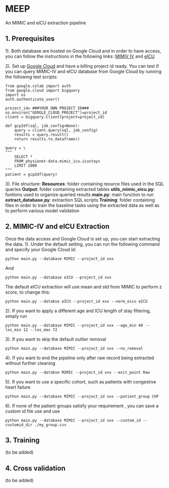 # MEEP
An MIMIC and eICU extraction pipeline

## 1. Prerequisites 
1).  Both database are hosted on Google Cloud and in order to have access, you can follow the instructions in the following links:  [MIMIV IV](https://physionet.org/content/mimiciv/1.0/) and [eICU](https://eicu-crd.mit.edu/about/eicu/)

2). Set up [Google Cloud](https://cloud.google.com/run/docs/setup) and have a billing project id ready. You can test if you can query MIMIC-IV and eICU database from Google Cloud by running the following test scripts:

    from google.colab import auth
    from google.cloud import bigquery
    import os
    auth.authenticate_user()

    project_id= ###YOUR OWN PROJECT ID###
    os.environ["GOOGLE_CLOUD_PROJECT"]=project_id
    client = bigquery.Client(project=project_id)

    def gcp2df(sql, job_config=None):
	    query = client.query(sql, job_config)
	    results = query.result()
	    return results.to_dataframe() 	
	    
    query = \ 	
    """ 		
        SELECT * 		
        FROM physionet-data.mimic_icu.icustays 		
        LIMIT 1000
    """
    patient = gcp2df(query)

3). File structure:
	 **Resources**: folder containing reource files used in the SQL queries
	 **Output**: folder containing extracted tables
     **utils_mimic_eicu.py**: funtions used to organize queried results 
     **main.py**: main function to run
     **extract_database.py**: extraction SQL scripts
     **Training**: folder containing files in order to train the baseline tasks using the extracted data as well as to perform various model validation
	
## 2. MIMIC-IV and eICU Extraction
Once the data access and Google Cloud is set up, you can start extracting the data. 
1). Under the default setting, you can run the following command and specify your  Google Cloud id:

    python main.py --database MIMIC --project_id xxx
 And 
 

    python main.py --database eICU --project_id xxx
The default eICU extraction will use mean and std from MIMIC to perform z score, to change this:

    python main.py --databse eICU --project_id xxx --norm_eicu eICU

 2). If you want to apply a different age and ICU length of stay filtering, simply run 
 

    python main.py --database MIMIC --project_id xxx --age_min 40 --los_min 12 --los_max 72

 3). If you want to skip the default outlier removal 

    python main.py --database MIMIC --project_id xxx --no_removal

 4). If you want to end the pipeline only after raw record being extracted without further cleaning
 

    python main.py --databse MIMIC --project_id xxx --exit_point Raw
    
 5). If you want to use a specific cohort, such as patients with congestive heart failure
 

    python main.py --database MIMIC --project_id xxx --patient_group CHF
6). If none of the patient groups satisfy your requirement , you can save a custom id file use and use

    python main.py --database MIMIC --project_id xxx --custom_id --customid_dir ./my_group.csv

## 3. Training
(to be added)
## 4. Cross validation 
(to be added)
